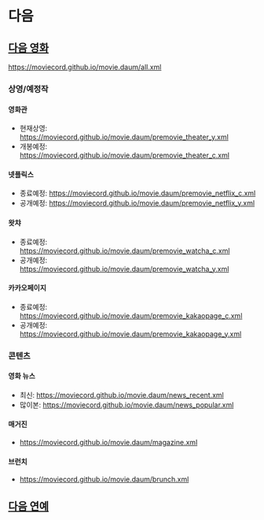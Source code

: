 # 다음

## [다음 영화](https://github.com/MOVIECORD/movie.daum)
https://moviecord.github.io/movie.daum/all.xml

### 상영/예정작

#### 영화관 
- 현재상영: https://moviecord.github.io/movie.daum/premovie_theater_y.xml
- 개봉예정: https://moviecord.github.io/movie.daum/premovie_theater_c.xml

#### 넷플릭스
- 종료예정: https://moviecord.github.io/movie.daum/premovie_netflix_c.xml
- 공개예정: https://moviecord.github.io/movie.daum/premovie_netflix_y.xml

#### 왓챠
- 종료예정: https://moviecord.github.io/movie.daum/premovie_watcha_c.xml
- 공개예정: https://moviecord.github.io/movie.daum/premovie_watcha_y.xml

#### 카카오페이지
- 종료예정: https://moviecord.github.io/movie.daum/premovie_kakaopage_c.xml
- 공개예정: https://moviecord.github.io/movie.daum/premovie_kakaopage_y.xml


### 콘텐츠

#### 영화 뉴스
- 최신: https://moviecord.github.io/movie.daum/news_recent.xml
- 많이본: https://moviecord.github.io/movie.daum/news_popular.xml

#### 매거진
- https://moviecord.github.io/movie.daum/magazine.xml

#### 브런치
- https://moviecord.github.io/movie.daum/brunch.xml

## [다음 연예](https://github.com/MOVIECORD/entertain.daum)
